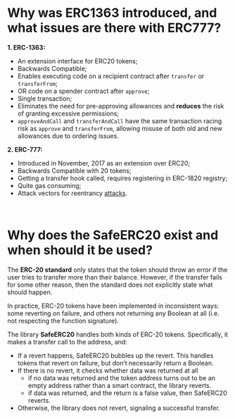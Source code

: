 # Why was ERC1363 introduced, and what issues are there with ERC777?

**1. ERC-1363:**

- An extension interface for ERC20 tokens;
- Backwards Compatible;
- Enables executing code on a recipient contract after `transfer` or `transferFrom`;
- OR code on a spender contract after `approve`;
- Single transaction;
- Eliminates the need for pre-approving allowances and **reduces** the risk of granting excessive permissions;
- `approveAndCall` and `transferAndCall` have the same transaction racing risk as `approve` and `transferFrom`, allowing misuse of both old and new allowances due to ordering issues.

**2. ERC-777:**

- Introduced in November, 2017 as an extension over ERC20;
- Backwards Compatible with 20 tokens;
- Getting a transfer hook called, requires registering in ERC-1820 registry;
- Quite gas consuming;
- Attack vectors for reentrancy [attacks](https://blog.openzeppelin.com/exploiting-uniswap-from-reentrancy-to-actual-profit).

<br>

# Why does the SafeERC20 exist and when should it be used?

The **ERC-20 standard** only states that the token should throw an error if the user tries to transfer more than their balance. However, if the transfer fails for some other reason, then the standard does not explicitly state what should happen.

In practice, ERC-20 tokens have been implemented in inconsistent ways: some reverting on failure, and others not returning any Boolean at all (i.e. not respecting the function signature).

The library **SafeERC20** handles both kinds of ERC-20 tokens. Specifically, it makes a transfer call to the address, and:

- If a revert happens, SafeERC20 bubbles up the revert. This handles tokens that revert on failure, but don’t necessarily return a Boolean.
- If there is no revert, it checks whether data was returned at all
  - if no data was returned and the token address turns out to be an empty address rather than a smart contract, the library reverts.
  - if data was returned, and the return is a false value, then SafeERC20 reverts.
- Otherwise, the library does not revert, signaling a successful transfer.

